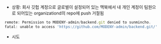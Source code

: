 - 상황: 회사 깃헙 계정으로 글로벌이 설정되어 있는 맥북에서 내 개인 계정이 팀원으로 되어있는 organizationd의 repo에 push 거절됨
```js
remote: Permission to MODENY-admin/backend.git denied to sunmincho.
fatal: unable to access 'https://github.com/MODENY-admin/backend.git/': The requested URL returned error: 403
````

- 시도
